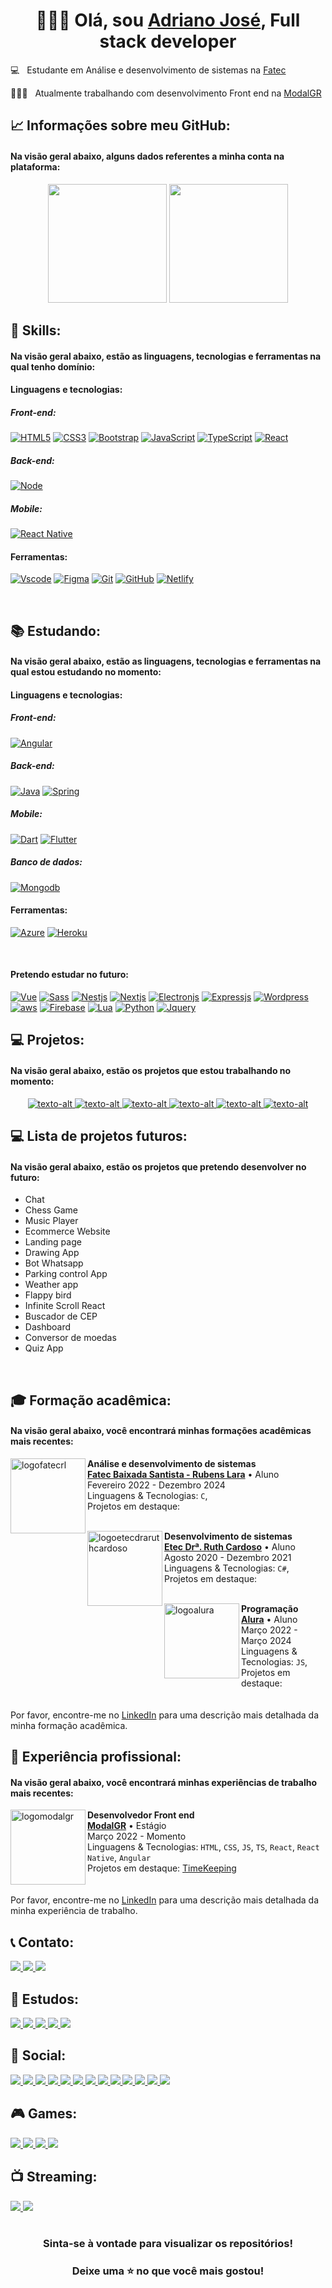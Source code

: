<h1 align="center">
👨🏻‍💻 Olá, sou <a href="https://adrianojose.netlify.app/">Adriano José</a>, Full stack developer
</h1>
  
  💻 &nbsp; Estudante em Análise e desenvolvimento de sistemas na <a href="https://fatecrl.edu.br">Fatec</a>
  
  👩🏻‍💻 &nbsp; Atualmente trabalhando com desenvolvimento Front end na <a href="https://modalgr.com.br">ModalGR</a>
  
<!-- __________________________________________________________________________________________________________________________________________________ -->

## 📈 Informações sobre meu GitHub:

<h4>Na visão geral abaixo, alguns dados referentes a minha conta na plataforma:</h4>

<div align="center">

<img height="190em" src="https://github-readme-stats-eight-theta.vercel.app/api?username=adrianojosez&show_icons=true&theme=dark&include_all_commits=true&count_private=true" >

<img height="190em" src="https://github-readme-stats-eight-theta.vercel.app/api/top-langs/?username=adrianojosez&layout=compact&langs_count=8&theme=dark" > 
  
<!-- ![Adriano José Github Activity Graph](https://github-readme-activity-graph.cyclic.app/graph?username=adrianojosez&custom_title=adrianojoseajs's%20GitHub%20Activity%20Graph&bg_color=0B1723&color=0B1723&line=9B9E7F&pointfff&area_color=FE428E&title_color=9B9E7F&area=true) -->

</div>  

<!-- __________________________________________________________________________________________________________________________________________________ -->

<!-- ## 📚 Educação:

<div align="center">
  <br>
  <img src="https://img.shields.io/badge/freecodecamp-27273D?style=for-the-badge&logo=freecodecamp&logoColor=white"/>
</div></br> -->

<!-- __________________________________________________________________________________________________________________________________________________ -->

## 🎯 Skills:

<h4>Na visão geral abaixo, estão as linguagens, tecnologias e ferramentas na qual tenho domínio:</h4>

<h4>Linguagens e tecnologias:</h4>

<h5>Front-end:</h5>

<div style="display: inline_block">

<!--   <img align="center" alt="HTML" height="50" width="50" src="https://raw.githubusercontent.com/devicons/devicon/master/icons/html5/html5-original.svg">
  <img align="center" alt="CSS" height="50" width="50" src="https://raw.githubusercontent.com/devicons/devicon/master/icons/css3/css3-original.svg">
  <img align="center" alt="Bootstrap" height="50" width="50" src="https://cdn.jsdelivr.net/gh/devicons/devicon/icons/bootstrap/bootstrap-plain.svg" />
  <img align="center" alt="Js" height="50" width="50" src="https://raw.githubusercontent.com/devicons/devicon/master/icons/javascript/javascript-plain.svg">
  <img align="center" alt="Ts" height="50" width="50" src="https://raw.githubusercontent.com/devicons/devicon/master/icons/typescript/typescript-plain.svg">
  <img align="center" alt="React" height="50" width="50" src="https://raw.githubusercontent.com/devicons/devicon/master/icons/react/react-original.svg">
  <img align="center" alt="Angular" height="50" width="50" src="https://cdn.jsdelivr.net/gh/devicons/devicon/icons/angularjs/angularjs-original.svg" /> -->
[![HTML5](https://skills.thijs.gg/icons?i=html)](https://pt.wikipedia.org/wiki/HTML5)
[![CSS3](https://skills.thijs.gg/icons?i=css)](https://pt.wikipedia.org/wiki/CSS3)
[![Bootstrap](https://skills.thijs.gg/icons?i=bootstrap)](https://pt.wikipedia.org/wiki/CSS3)
[![JavaScript](https://skills.thijs.gg/icons?i=js)](https://pt.wikipedia.org/wiki/JavaScript)
[![TypeScript](https://skills.thijs.gg/icons?i=ts)](https://pt.wikipedia.org/wiki/TypeScript)
[![React](https://skills.thijs.gg/icons?i=react)](https://pt.wikipedia.org/wiki/React)
  <br> 
</div>

<h5>Back-end:</h5>

<div style="display: inline_block">

<!--   <img align="center" alt="Node" height="50" width="50" src="https://cdn.jsdelivr.net/gh/devicons/devicon/icons/nodejs/nodejs-original.svg" /> -->
[![Node](https://skills.thijs.gg/icons?i=nodejs)](https://pt.wikipedia.org/wiki/nodejs)
  <br> 
</div>

<h5>Mobile:</h5>

<div style="display: inline_block">

<!--   <img align="center" alt="React" height="50" width="50" src="https://cdn.jsdelivr.net/gh/devicons/devicon/icons/react/react-original.svg" /> -->
[![React Native](https://skills.thijs.gg/icons?i=react)](https://pt.wikipedia.org/wiki/react)
  <br> 
</div>

<h4>Ferramentas:</h4>

<div style="display: inline_block">
  
<!--   <img align="center" alt="Figma" height="50" width="50" src="https://cdn.jsdelivr.net/gh/devicons/devicon/icons/figma/figma-original.svg" />
  <img align="center" alt="Git" height="50" width="50" src="https://cdn.jsdelivr.net/gh/devicons/devicon/icons/git/git-original.svg" />
  <img align="center" alt="Azure" height="50" width="50" src="https://cdn.jsdelivr.net/gh/devicons/devicon/icons/azure/azure-original.svg" />
  <img align="center" alt="Vscode" height="50" width="50" src="https://cdn.jsdelivr.net/gh/devicons/devicon/icons/vscode/vscode-original.svg" /> -->
  [![Vscode](https://skills.thijs.gg/icons?i=vscode)](https://pt.wikipedia.org/wiki/vscode)
  [![Figma](https://skills.thijs.gg/icons?i=figma)](https://pt.wikipedia.org/wiki/figma)
  [![Git](https://skills.thijs.gg/icons?i=git)](https://pt.wikipedia.org/wiki/git)
  [![GitHub](https://skills.thijs.gg/icons?i=github)](https://pt.wikipedia.org/wiki/github)
  [![Netlify](https://skills.thijs.gg/icons?i=netlify)](https://pt.wikipedia.org/wiki/netlify)
  <br>
</div>

<br>

<!-- __________________________________________________________________________________________________________________________________________________ -->

## 📚 Estudando:

<h4>Na visão geral abaixo, estão as linguagens, tecnologias e ferramentas na qual estou estudando no momento:</h4>

<h4>Linguagens e tecnologias:</h4>

<h5>Front-end:</h5>

<div style="display: inline_block">
  
  [![Angular](https://skills.thijs.gg/icons?i=angular)](https://pt.wikipedia.org/wiki/angular)
  <br>
<div>

<h5>Back-end:</h5>

<div style="display: inline_block">
  
<!--   <img align="center" alt="Java" height="50" width="50" src="https://raw.githubusercontent.com/devicons/devicon/master/icons/java/java-original.svg"> -->
  [![Java](https://skills.thijs.gg/icons?i=java)](https://pt.wikipedia.org/wiki/java)
  [![Spring](https://skills.thijs.gg/icons?i=spring)](https://pt.wikipedia.org/wiki/spring)
  <br>
<div>
  
<h5>Mobile:</h5>

<div style="display: inline_block">
  
<!--   <img align="center" alt="Dart" height="50" width="50" src="https://raw.githubusercontent.com/devicons/devicon/master/icons/dart/dart-original.svg">
  <img align="center" alt="Flutter" height="50" width="50" src="https://raw.githubusercontent.com/devicons/devicon/master/icons/flutter/flutter-original.svg"> -->
  [![Dart](https://skills.thijs.gg/icons?i=dart)](https://pt.wikipedia.org/wiki/dart)
  [![Flutter](https://skills.thijs.gg/icons?i=flutter)](https://pt.wikipedia.org/wiki/flutter)
  <br>
</div>

<h5>Banco de dados:</h5>

<div style="display: inline_block">
  
<!--   <img align="center" alt="Mongodb" height="50" width="50" src="https://raw.githubusercontent.com/devicons/devicon/master/icons/mongodb/mongodb-original.svg"> -->
  [![Mongodb](https://skills.thijs.gg/icons?i=mongodb)](https://pt.wikipedia.org/wiki/mongodb)
  <br>
<div>
  
<h4>Ferramentas:</h4>

<div style="display: inline_block">
  
  [![Azure](https://skills.thijs.gg/icons?i=azure)](https://pt.wikipedia.org/wiki/azure)
  [![Heroku](https://skills.thijs.gg/icons?i=heroku)](https://pt.wikipedia.org/wiki/heroku)
  <br>
</div>
  
<br>
  
<h4>Pretendo estudar no futuro:</h4>
  
  [![Vue](https://skills.thijs.gg/icons?i=vuejs)](https://pt.wikipedia.org/wiki/vuejs)
  [![Sass](https://skills.thijs.gg/icons?i=sass)](https://pt.wikipedia.org/wiki/sass)
  [![Nestjs](https://skills.thijs.gg/icons?i=nestjs)](https://pt.wikipedia.org/wiki/nestjs)
  [![Nextjs](https://skills.thijs.gg/icons?i=nextjs)](https://pt.wikipedia.org/wiki/nextjs)
  [![Electronjs](https://skills.thijs.gg/icons?i=electron)](https://pt.wikipedia.org/wiki/electron)
  [![Expressjs](https://skills.thijs.gg/icons?i=express)](https://pt.wikipedia.org/wiki/express)
  [![Wordpress](https://skills.thijs.gg/icons?i=wordpress)](https://pt.wikipedia.org/wiki/wordpress)
  [![aws](https://skills.thijs.gg/icons?i=aws)](https://pt.wikipedia.org/wiki/aws)
  [![Firebase](https://skills.thijs.gg/icons?i=firebase)](https://pt.wikipedia.org/wiki/firebase)
  [![Lua](https://skills.thijs.gg/icons?i=lua)](https://pt.wikipedia.org/wiki/Lua_(linguagem_de_programa%C3%A7%C3%A3o))
  [![Python](https://skills.thijs.gg/icons?i=python)](https://pt.wikipedia.org/wiki/Python)
  [![Jquery](https://skills.thijs.gg/icons?i=jquery)](https://pt.wikipedia.org/wiki/Jquery)
<br>
  
<!-- __________________________________________________________________________________________________________________________________________________ -->

## 💻 Projetos:
  
<h4>Na visão geral abaixo, estão os projetos que estou trabalhando no momento:</h4>
  
  <div align="center">
    
  <a href="https://github.com/adrianojosez/nome-do-repositorio">
    <img src="https://denvercoder1-github-readme-stats.vercel.app/api/pin/?username=adrianojosez&repo=adrianojosez&theme=react&bg_color=0D1117" alt="texto-alt">
  </a>
  
  <a href="https://github.com/adrianojosez/nome-do-repositorio">
    <img src="https://denvercoder1-github-readme-stats.vercel.app/api/pin/?username=adrianojosez&repo=CRUD&theme=react&bg_color=0D1117" alt="texto-alt">
  </a>
  
  <a href="https://github.com/adrianojosez/nome-do-repositorio">
    <img src="https://denvercoder1-github-readme-stats.vercel.app/api/pin/?username=adrianojosez&repo=gamedev&theme=react&bg_color=0D1117" alt="texto-alt">
  </a>
  
  <a href="https://github.com/adrianojosez/nome-do-repositorio">
    <img src="https://denvercoder1-github-readme-stats.vercel.app/api/pin/?username=adrianojosez&repo=license&theme=react&bg_color=0D1117" alt="texto-alt">
  </a>
    
  <a href="https://github.com/adrianojosez/nome-do-repositorio">
    <img src="https://denvercoder1-github-readme-stats.vercel.app/api/pin/?username=adrianojosez&repo=readme&theme=react&bg_color=0D1117" alt="texto-alt">
  </a>
    
  <a href="https://github.com/adrianojosez/nome-do-repositorio">
    <img src="https://denvercoder1-github-readme-stats.vercel.app/api/pin/?username=adrianojosez&repo=Diario&theme=react&bg_color=0D1117" alt="texto-alt">
  </a>
    
<!-- <p align="center"><a href="https://github.com/adrianojosez?tab=repositories">
  <img alt="Todos os repositórios" title="Todos os repositórios" src="https://img.shields.io/badge/-More%20Repos-2962FF?style=for-the-badge&logo=koding&logoColor=white"/>
  </a>
</p>  -->
    
  </div>

<!-- __________________________________________________________________________________________________________________________________________________ -->
  
## 💻 Lista de projetos futuros:
  
<h4>Na visão geral abaixo, estão os projetos que pretendo desenvolver no futuro:</h4>

<ul>
  <li> Chat </li>
  <li> Chess Game </li>
  <li> Music Player </li>
  <li> Ecommerce Website </li>
  <li> Landing page </li>
  <li> Drawing App </li>
  <li> Bot Whatsapp </li>
  <li> Parking control App </li>
  <li> Weather app </li>
  <li> Flappy bird </li>
  <li> Infinite Scroll React </li>
  <li> Buscador de CEP </li>
  <li> Dashboard </li>
  <li> Conversor de moedas </li>
  <li> Quiz App </li>
</ul>

<br>
  
<!-- __________________________________________________________________________________________________________________________________________________ -->

## 🎓 Formação acadêmica:

<h4>Na visão geral abaixo, você encontrará minhas formações acadêmicas mais recentes:</h4>
  
[<img align="left" height="120px" width="120px" alt="logofatecrl" src="https://i.ibb.co/FYR5CVX/fatecrl.png"/>](https://fatecrl.edu.br/)

**Análise e desenvolvimento de sistemas** \
[**Fatec Baixada Santista - Rubens Lara**](https://fatecrl.edu.br/) • Aluno \
Fevereiro 2022 - Dezembro 2024 \
Linguagens & Tecnologias: `C`, \
Projetos em destaque: []()
<br>
<br>
  
[<img align="left" height="120px" width="120px" alt="logoetecdraruthcardoso" src="https://i.ibb.co/x214WJD/etec.jpg"/>](https://etecdrc.com.br/)

**Desenvolvimento de sistemas** \
[**Etec Drª. Ruth Cardoso**](https://etecdrc.com.br/) • Aluno \
Agosto 2020 - Dezembro 2021 \
Linguagens & Tecnologias: `C#`, \
Projetos em destaque: []()
<br>
<br>
  
[<img align="left" height="120px" width="120px" alt="logoalura" src="https://i.ibb.co/M5FxTs2/alura.jpg"/>](https://www.alura.com.br/)

**Programação** \
[**Alura**](https://www.alura.com.br/) • Aluno \
Março 2022 - Março 2024 \
Linguagens & Tecnologias: `JS`, \
Projetos em destaque: []()
<br>
<br>
<br>
Por favor, encontre-me no [LinkedIn](https://www.linkedin.com/in/adrianojosez/) para uma descrição mais detalhada da minha formação acadêmica.
<br>
  
<!-- __________________________________________________________________________________________________________________________________________________ -->

## 💼 Experiência profissional:

<h4>Na visão geral abaixo, você encontrará minhas experiências de trabalho mais recentes:</h4>

[<img align="left" height="120px" width="120px" alt="logomodalgr" src="https://i.ibb.co/S3pTxrf/logomodalgr.jpg"/>](https://www.modalgr.com.br/)

**Desenvolvedor Front end** \
[**ModalGR**](https://www.modalgr.com.br/) • Estágio \
Março 2022 - Momento \
Linguagens & Tecnologias: `HTML`, `CSS`, `JS`, `TS`, `React`, `React Native`, `Angular`\
Projetos em destaque: [TimeKeeping](https://timekeeping-portal.modalgr.com.br)
<br>
<br>
<br>
Por favor, encontre-me no [LinkedIn](https://www.linkedin.com/in/adrianojosez/) para uma descrição mais detalhada da minha experiência de trabalho.
<br>
 
<!-- __________________________________________________________________________________________________________________________________________________ -->

## 📞 Contato:

<div style="display: inline" align="center"> 
<!-- E-mail -->
  <a href="mailto:adrianojosedasilvaajs">
    <img src="https://img.shields.io/badge/-Gmail-%23333?style=for-the-badge&logo=gmail&logoColor=white" target="_blank">
  </a>
<!-- Whatsapp -->
  <a href="https://api.whatsapp.com/send?phone=5513981242306&text=Ol%C3%A1%2C%20sou%20Adriano!" target="_blank">
    <img src="https://img.shields.io/badge/WhatsApp-25D366?style=for-the-badge&logo=whatsapp&logoColor=white" target="_blank">
  </a>
<!-- Outlook -->
  <a href="https://outlook.live.com/mail/0/" target="_blank">
    <img src="https://img.shields.io/badge/Microsoft_Outlook-0078D4?style=for-the-badge&logo=microsoft-outlook&logoColor=white" target="_blank">
  </a>    
</div>
<br>
  
<!-- __________________________________________________________________________________________________________________________________________________ -->

## 📒 Estudos:

<div style="display: inline" align="center">

<!-- Codewars -->
  <a href="https://www.codewars.com/users/adrianojose">
    <img src="https://img.shields.io/badge/Codewars-B1361E?style=for-the-badge&logo=Codewars&logoColor=white" target="_blank">
  </a>
  
<!-- Coursera -->
  <a href="https://www.coursera.org/user/0b00b00a968a7453c377ad8be0efa19a">
    <img src="https://img.shields.io/badge/Coursera-0056D2?style=for-the-badge&logo=Coursera&logoColor=white"" target="_blank">
  </a>
  
<!-- Freecodecamp -->
  <a href="https://www.freecodecamp.org/adrianojosez">
    <img src="https://img.shields.io/badge/freecodecamp-27273D?style=for-the-badge&logo=freecodecamp&logoColor=white" target="_blank">
  </a>
  
<!-- Hackerrank -->
  <a href="https://www.hackerrank.com/adrianojose">
    <img src="https://img.shields.io/badge/-Hackerrank-2EC866?style=for-the-badge&logo=HackerRank&logoColor=white" target="_blank">
  </a>
  
<!-- Letcode -->
  <a href="https://leetcode.com/adrianojose/">
    <img src="https://img.shields.io/badge/-LeetCode-FFA116?style=for-the-badge&logo=LeetCode&logoColor=black" target="_blank">
  </a>
 
</div>
<br>

<!-- __________________________________________________________________________________________________________________________________________________ -->

## 👤 Social:

<div style="display: inline" align="center"> 
<!-- LinkedIn -->
  <a href="https://www.linkedin.com/in/adrianojosez" target="_blank">
    <img src="https://img.shields.io/badge/-LinkedIn-%230077B5?style=for-the-badge&logo=linkedin&logoColor=white" target="_blank">
  </a>
<!-- Twitter -->
  <a href="https://twitter.com/adrianojosez" target="_blank">
    <img src="https://img.shields.io/badge/-Twitter-%230077B5?style=for-the-badge&logo=Twitter&logoColor=white" target="_blank">
  </a>
<!-- Instagram -->
  <a href="https://www.instagram.com/adrianojosez/" target="_blank">
    <img src="https://img.shields.io/badge/-Instagram-%23E4405F?style=for-the-badge&logo=instagram&logoColor=white" target="_blank">
  </a>
<!-- Discord -->
  <a href="https://discord.com/channels/942266705718181919/942266706280206369" target="_blank">
   <img src="https://img.shields.io/badge/Discord-7289DA?style=for-the-badge&logo=discord&logoColor=white" target="_blank">
  </a>
<!-- Spotify -->
  <a href="https://open.spotify.com/user/ki90un12p28dddp9fjzisrt7g" target="_blank">
   <img src="https://img.shields.io/badge/Spotify-1db954?style=for-the-badge&logo=spotify&logoColor=white" target="_blank">
  </a>
<!-- Reddit -->
  <a href="https://www.reddit.com/user/adrianojose" target="_blank">
   <img src="https://img.shields.io/badge/Reddit-FF4500?style=for-the-badge&logo=reddit&logoColor=white" target="_blank">
  </a>
<!-- Slack -->
  <a href="https://app.slack.com/client/T04Q2NRAQ5C/D04Q2Q62GVC/rimeto_profile/U04Q9AXKUF4" target="_blank">
   <img src="https://img.shields.io/badge/Slack-4A154B?style=for-the-badge&logo=slack&logoColor=white" target="_blank">
  </a>
</div>
<div style="display: inline" align="center">
<!-- Stack Overflow -->
  <a href="https://stackoverflow.com/users/14721890/adrianojose" target="_blank">
   <img src="https://img.shields.io/badge/Stack_Overflow-FE7A16?style=for-the-badge&logo=stack-overflow&logoColor=white" target="_blank">
  </a> 
<!-- GitLab -->
  <a href="https://gitlab.com/adrianojose" target="_blank">
   <img src="https://img.shields.io/badge/GitLab-330F63?style=for-the-badge&logo=gitlab&logoColor=white" target="_blank">
  </a>
<!-- Bitbucket -->
  <a href="https://bitbucket.org/adrianojosez" target="_blank">
   <img src="https://img.shields.io/badge/Bitbucket-330F63?style=for-the-badge&logo=bitbucket&logoColor=white" target="_blank">
  </a>
<!-- Medium -->
  <a href="https://medium.com/@adrianojosez" target="_blank">
   <img src="https://img.shields.io/badge/Medium-12100E?style=for-the-badge&logo=medium&logoColor=white" target="_blank">
  </a>
<!-- Dev.to -->
  <a href="https://dev.to/adrianojose" target="_blank">
   <img src="https://img.shields.io/badge/dev.to-0A0A0A?style=for-the-badge&logo=dev.to&logoColor=white" target="_blank">
  </a>
<!-- Hashnode -->
  <a href="https://adrianojose.hashnode.dev/" target="_blank">
   <img src="https://img.shields.io/badge/Hashnode-2962FF?style=for-the-badge&logo=hashnode&logoColor=white" target="_blank">
  </a>
</div>
<br>
  
<!-- __________________________________________________________________________________________________________________________________________________ -->

## 🎮 Games:

<div style="display: inline" align="center"> 
<!-- Playstation -->
  <a href="" target="_blank">
   <img src="https://img.shields.io/badge/PlayStation-003791?style=for-the-badge&logo=playstation&logoColor=white" target="_blank">
  </a>
<!-- Xbox -->
  <a href="https://account.xbox.com/pt-BR/Profile?xr=mebarnav" target="_blank">
   <img src="https://img.shields.io/badge/Xbox-107C10?style=for-the-badge&logo=xbox&logoColor=white" target="_blank">
  </a>
<!-- Steam -->
  <a href="https://steamcommunity.com/id/Flloydinn/" target="_blank">
   <img src="https://img.shields.io/badge/Steam-000000?style=for-the-badge&logo=steam&logoColor=white" target="_blank">
  </a>
<!-- Itch.io -->
  <a href="https://adrianojose.itch.io/" target="_blank">
   <img src="https://img.shields.io/badge/Itch.io-FA5C5C?style=for-the-badge&logo=itch.io&logoColor=white" target="_blank">
  </a>
</div>
<br>
  
<!-- __________________________________________________________________________________________________________________________________________________ -->

## 📺 Streaming:

<div style="display: inline" align="center"> 
<!-- Youtube -->
  <a href="https://www.youtube.com/channel/UCvwqrxvKnj1tG2SbWOqvEPA" target="_blank">
    <img src="https://img.shields.io/badge/YouTube-FF0000?style=for-the-badge&logo=youtube&logoColor=white" target="_blank">
  </a>
<!-- Twitch -->
  <a href="https://www.twitch.tv/adrianojosez" target="_blank">
   <img src="https://img.shields.io/badge/Twitch-9146FF?style=for-the-badge&logo=twitch&logoColor=white" target="_blank">
  </a>
</div>
<br>

<!-- __________________________________________________________________________________________________________________________________________________ -->

<br>
<h3 align="center"> Sinta-se à vontade para visualizar os repositórios! </h3>
<h3 align="center"> Deixe uma ⭐ no que você mais gostou! </h3>
<br>
